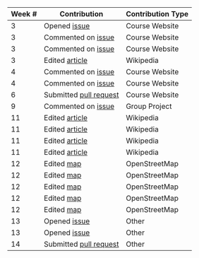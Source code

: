 | Week # | Contribution | Contribution Type |
| ------ | ------------ | ----------------- |
| 3      | Opened [issue](https://github.com/joannakl/cs480_s18/issues/24)| Course Website |
| 3      | Commented on [issue](https://github.com/joannakl/cs480_s18/issues/33) | Course Website |
| 3      | Commented on [issue](https://github.com/joannakl/cs480_s18/issues/34) | Course Website |
| 3      | Edited [article](https://en.wikipedia.org/w/index.php?title=Purple_squirrel_(animal)&oldid=825057513) | Wikipedia
| 4      | Commented on [issue](https://github.com/joannakl/cs480_s18/issues/44) | Course Website |
| 4      | Commented on [issue](https://github.com/joannakl/cs480_s18/issues/50) | Course Website |
| 6      | Submitted [pull request](https://github.com/joannakl/cs480_s18/pull/91) | Course Website |
| 9      | Commented on [issue](https://github.com/zulip/zulip/issues/8750) | Group Project |
| 11     | Edited [article](https://en.wikipedia.org/w/index.php?title=New_York_University_in_popular_culture&diff=prev&oldid=836419108) | Wikipedia |
| 11     | Edited [article](https://en.wikipedia.org/w/index.php?title=List_of_New_York_University_honorary_degree_recipients&diff=prev&oldid=836420479) | Wikipedia |
| 11     | Edited [article](https://en.wikipedia.org/w/index.php?title=Andre_Ingram&diff=prev&oldid=836462858) | Wikipedia |
| 11     | Edited [article](https://en.wikipedia.org/w/index.php?title=Anna_Akana&diff=prev&oldid=836464261) | Wikipedia |
| 12     | Edited [map](https://www.openstreetmap.org/changeset/58300818#map=19/40.77760/-73.90864&layers=N) | OpenStreetMap |
| 12     | Edited [map](https://www.openstreetmap.org/changeset/58300799#map=19/40.77543/-73.91128&layers=N) | OpenStreetMap |
| 12     | Edited [map](https://www.openstreetmap.org/changeset/58300790#map=19/40.77558/-73.91110&layers=N) | OpenStreetMap |
| 12     | Edited [map](https://www.openstreetmap.org/changeset/58300777#map=19/40.77567/-73.91093&layers=N) | OpenStreetMap |
| 12     | Edited [map](https://www.openstreetmap.org/changeset/58300759#map=19/40.77479/-73.91263&layers=N) | OpenStreetMap |
| 13     | Opened [issue](https://github.com/OpenEmu/OpenEmu/issues/3615) | Other |
| 13     | Opened [issue](https://github.com/pixijs/pixi.js/issues/4876) | Other |
| 14     | Submitted [pull request](https://github.com/pixijs/pixi.js/pull/4896) | Other |
